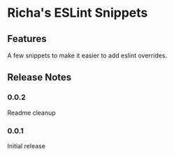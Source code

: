 # Richa's ESLint Snippets

## Features

A few snippets to make it easier to add eslint overrides.

## Release Notes

### 0.0.2

Readme cleanup

### 0.0.1

Initial release

